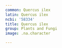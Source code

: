 ```yaml
---
common: Quercus ilex
latin: Quercus ilex
ncbi: '58334'
title: Quercus ilex
group: Plants and Fungi
image: .na.character

---
```

